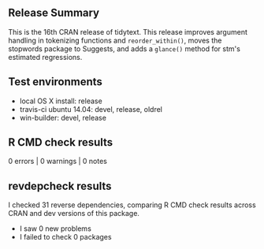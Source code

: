 ## Release Summary

This is the 16th CRAN release of tidytext. This release improves argument handling in tokenizing functions and `reorder_within()`, moves the stopwords package to Suggests, and adds a `glance()` method for stm's estimated regressions. 

## Test environments

* local OS X install: release
* travis-ci ubuntu 14.04: devel, release, oldrel
* win-builder: devel, release

## R CMD check results

0 errors | 0 warnings | 0 notes

## revdepcheck results

I checked 31 reverse dependencies, comparing R CMD check results across CRAN and dev versions of this package.

 * I saw 0 new problems
 * I failed to check 0 packages
